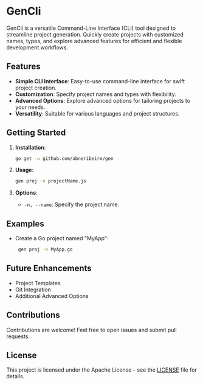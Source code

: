 # GenCli

GenCli is a versatile Command-Line Interface (CLI) tool designed to streamline project generation. Quickly create projects with customized names, types, and explore advanced features for efficient and flexible development workflows.

## Features

- **Simple CLI Interface**: Easy-to-use command-line interface for swift project creation.
- **Customization**: Specify project names and types with flexibility.
- **Advanced Options**: Explore advanced options for tailoring projects to your needs.
- **Versatility**: Suitable for various languages and project structures.

## Getting Started

1. **Installation**:
   ```bash
   go get -u github.com/abneribeiro/gen
   ```

2. **Usage**:
   ```bash
   gen proj -n projectName.js
   ```

3. **Options**:
   - `-n, --name`: Specify the project name.

## Examples

- Create a Go project named "MyApp":
   ```bash
    gen proj -n MyApp.go
   ```

## Future Enhancements

- Project Templates
- Git Integration
- Additional Advanced Options

## Contributions

Contributions are welcome! Feel free to open issues and submit pull requests.

## License

This project is licensed under the Apache License - see the [LICENSE](LICENSE) file for details.

